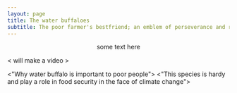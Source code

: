 ```yaml
---
layout: page
title: The water buffaloes
subtitle: The poor farmer's bestfriend; an emblem of perseverance and resiliency
---
```


<p align="center">
some text here
</p>

< will make a video >

<"Why water buffalo is important to poor people">
<"This species is hardy and play a role in food security in the face of climate change">